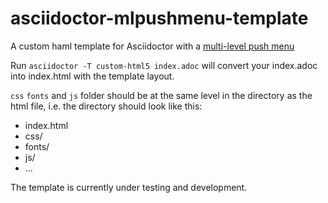 # asciidoctor-mlpushmenu-template
A custom haml template for Asciidoctor with a [multi-level push menu](http://tympanus.net/codrops/2013/08/13/multi-level-push-menu)

Run `asciidoctor -T custom-html5 index.adoc` will convert your index.adoc into index.html with the template layout.

`css` `fonts` and `js` folder should be at the same level in the directory as the html file, i.e. the directory should look like this:

- index.html
- css/
- fonts/
- js/
- ...

The template is currently under testing and development.
